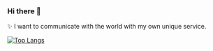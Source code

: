 ### Hi there 👋

<!--
**jeeHwon/jeeHwon** is a ✨ _special_ ✨ repository because its `README.md` (this file) appears on your GitHub profile.

Here are some ideas to get you started:

- 🔭 I’m currently working on ...
- 🌱 I’m currently learning ...
- 👯 I’m looking to collaborate on ...
- 🤔 I’m looking for help with ...
- 💬 Ask me about ...
- 📫 How to reach me: ...
- 😄 Pronouns: ...
- ⚡ Fun fact: ...
-->

:sparkles: I want to communicate with the world with my own unique service. </br>

</hr>

[![Top Langs](https://github-readme-stats.vercel.app/api/top-langs/?username=jeeHwon&layout=compact&hide=jupyterNotebook)](https://github.com/anuraghazra/github-readme-stats)

